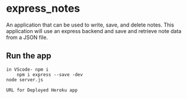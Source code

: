 # express_notes
An application that can be used to write, save, and delete notes. This application will use an express backend and save and retrieve note data from a JSON file.



## Run the app
    in VScode- npm i  
        npm i express --save -dev
    node server.js

    URL for Deployed Heroku app